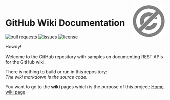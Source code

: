 <a href="./LICENSE.md">
<img src="./images/public-domain.svg" alt="Public Domain"
align="right" width="20%" height="auto"/>
</a>

# GitHub Wiki Documentation

[![pull requests](https://img.shields.io/github/issues-pr/binkley/wiki-docs.svg)](https://github.com/binkley/wiki-docs/pulls)
[![issues](https://img.shields.io/github/issues/binkley/wiki-docs.svg)](https://github.com/binkley/wiki-docs/issues/)
[![license](https://img.shields.io/badge/license-Public%20Domain-blue.svg)](http://unlicense.org/)

Howdy!

Welcome to the GitHub repository with samples on documenting REST APIs for the
GitHub wiki.

There is nothing to build or run in this repository:<br/>
_The wiki markdown is the source code._

You want to go to the **wiki** pages which is the purpose of this project:
[Home wiki page](//github.com/binkley/wiki-docs/wiki)
